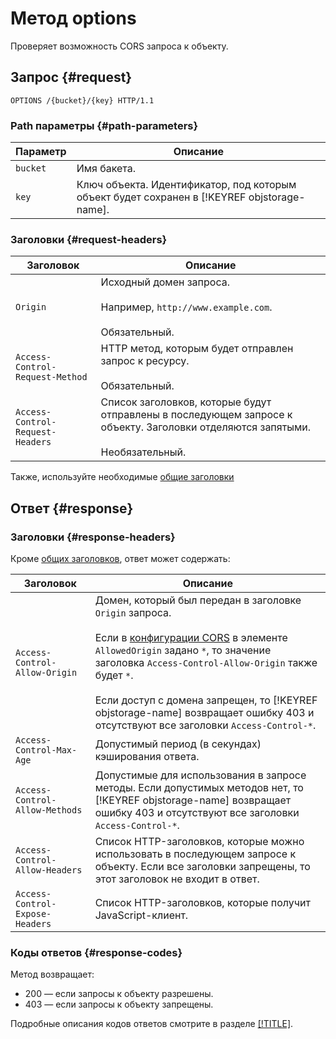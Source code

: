 # Метод options

Проверяет возможность CORS запроса к объекту.

## Запрос {#request}

```
OPTIONS /{bucket}/{key} HTTP/1.1
```

### Path параметры {#path-parameters}

Параметр | Описание
----- | -----
`bucket` | Имя бакета.
`key` | Ключ объекта. Идентификатор, под которым объект будет сохранен в [!KEYREF objstorage-name].

### Заголовки {#request-headers}

Заголовок | Описание
--------- | --------
`Origin` | Исходный домен запроса.<br/><br/>Например, `http://www.example.com`.<br/><br/>Обязательный.
`Access-Control-Request-Method` | HTTP метод, которым будет отправлен запрос к ресурсу.<br/><br/>Обязательный.
`Access-Control-Request-Headers` | Список заголовков, которые будут отправлены в последующем запросе к объекту. Заголовки отделяются запятыми.<br/><br/>Необязательный.

Также, используйте необходимые [общие заголовки](../common-request-headers.md) 

## Ответ {#response}

### Заголовки {#response-headers}

Кроме [общих заголовков](../common-response-headers.md), ответ может содержать:

Заголовок | Описание
--------- | --------
`Access-Control-Allow-Origin` | Домен, который был передан в заголовке `Origin` запроса.<br/><br/>Если в [конфигурации CORS](../cors/upload.md#request-scheme) в элементе `AllowedOrigin` задано `*`, то значение заголовка `Access-Control-Allow-Origin` также будет `*`.<br/><br/>Если доступ с домена запрещен, то [!KEYREF objstorage-name] возвращает ошибку 403 и отсутствуют все заголовки `Access-Control-*`.
`Access-Control-Max-Age` | Допустимый период (в секундах) кэширования ответа.
`Access-Control-Allow-Methods` | Допустимые для использования в запросе методы. Если допустимых методов нет, то [!KEYREF objstorage-name] возвращает ошибку 403 и отсутствуют все заголовки `Access-Control-*`.
`Access-Control-Allow-Headers` | Список HTTP-заголовков, которые можно использовать в последующем запросе к объекту. Если все заголовки запрещены, то этот заголовок не входит в ответ.
`Access-Control-Expose-Headers` | Список HTTP-заголовков, которые получит JavaScript-клиент.

### Коды ответов {#response-codes}

Метод возвращает:

- 200 — если запросы к объекту разрешены.
- 403 — если запросы к объекту запрещены.

Подробные описания кодов ответов смотрите в разделе [[!TITLE]](../response-codes.md).

